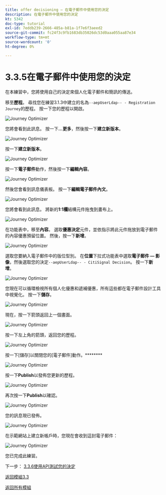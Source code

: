 ```yaml
---
title: offer decisioning — 在電子郵件中使用您的決定
description: 在電子郵件中使用您的決定
kt: 5342
doc-type: tutorial
exl-id: 7eddb239-2666-485a-b81a-1f7e6f3aeed2
source-git-commit: fc24f3c9fb1683db35026dc53d0aaa055aa87e34
workflow-type: tm+mt
source-wordcount: '0'
ht-degree: 0%

---
```


# 3.3.5在電子郵件中使用您的決定

在本練習中，您將使用自己的決定來個人化電子郵件和簡訊的傳送。

移至&#x200B;**歷程**。 尋找您在練習3.1.3中建立的名為`--aepUserLdap-- - Registration Journey`的歷程。 按一下您的歷程以開啟。

![Journey Optimizer](./images/emailoffer1.png)

您將會看到此訊息。 按一下&#x200B;**...更多**，然後按一下&#x200B;**建立新版本**。

![Journey Optimizer](./images/journey1.png)

按一下&#x200B;**建立新版本**。

![Journey Optimizer](./images/journey2.png)

按一下&#x200B;**電子郵件**&#x200B;動作，然後按一下&#x200B;**編輯內容**。

![Journey Optimizer](./images/journey3.png)

然後您會看到訊息儀表板。 按一下&#x200B;**編輯電子郵件內文**。

![Journey Optimizer](./images/emailoffer2.png)

您將會看到此訊息。 將新的&#x200B;**1:1欄**&#x200B;結構元件拖曳到畫布上。

![Journey Optimizer](./images/emailoffer6.png)

在功能表中，移至&#x200B;**內容**。 選取&#x200B;**優惠決定**&#x200B;元件，並依指示將此元件拖放到電子郵件的內容優惠預留位置。 然後，按一下&#x200B;**新增**。

![Journey Optimizer](./images/emailoffer7.png)

選取您要納入電子郵件中的版位型別。 在&#x200B;**位置**&#x200B;下拉式功能表中選取&#x200B;**電子郵件 — 影像**，然後選取您的決定`--aepUserLdap-- - CitiSignal Decision`。 按一下&#x200B;**新增**。

![Journey Optimizer](./images/emailoffer8.png)

您現在可以循環檢視所有個人化優惠和遞補優惠，所有這些都在電子郵件設計工具中視覺化。 按一下&#x200B;**儲存**。

![Journey Optimizer](./images/emailoffer9.png)

現在，按一下箭頭返回上一個畫面。

![Journey Optimizer](./images/emailoffer13.png)

按一下左上角的箭頭，返回您的歷程。

![Journey Optimizer](./images/emailoffer14.png)

按一下[儲存]以關閉您的[電子郵件]動作。********

![Journey Optimizer](./images/emailoffer14a.png)

按一下&#x200B;**Publish**&#x200B;以發佈您更新的歷程。

![Journey Optimizer](./images/emailoffer14b.png)

再次按一下&#x200B;**Publish**&#x200B;以確認。

![Journey Optimizer](./images/emailoffer15.png)

您的訊息現已發佈。

![Journey Optimizer](./images/emailoffer16.png)

在示範網站上建立新帳戶時，您現在會收到這封電子郵件：

![Journey Optimizer](./images/emailoffer17.png)

您已完成此練習。

下一步： [3.3.6使用API測試您的決定](./ex6.md)

[返回模組3.3](./offer-decisioning.md)

[返回所有模組](./../../../overview.md)
